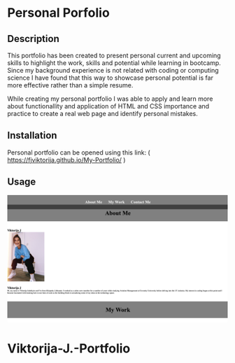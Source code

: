 # Personal Porfolio

## Description

This portfolio has been created to present personal current and upcoming skills to highlight the work, skills and potential while learning in bootcamp. Since my background experience is not related with coding or computing science I have found that this way to showcase personal potential is far more effective rather than a simple resume. 

While creating my personal portfolio I was able to apply and learn more about functionallity and application of HTML and CSS importance and practice to create a real web page and identify personal mistakes.

## Installation
Personal portfolio can be opened using this link:
( https://fjviktorija.github.io/My-Portfolio/ )


## Usage

![Personal portfolio includes a navigation bar, a header image,personal information, highlights positions for future projects and contact form at bottom of the page.](./Assets/images/screenshot.jpg) 

# Viktorija-J.-Portfolio